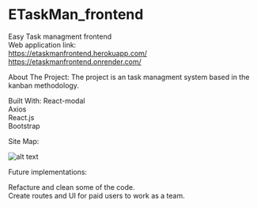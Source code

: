# ETaskMan_frontend

Easy Task managment frontend  
Web application link:  
https://etaskmanfrontend.herokuapp.com/  
https://etaskmanfrontend.onrender.com/


About The Project:
The project is an task managment system based in the kanban methodology.

Built With:
    React-modal  
    Axios  
    React.js  
    Bootstrap  


Site Map:  

![alt text](https://lh3.googleusercontent.com/dY2c9zGjxoNGHPtES7kYeF9AfMYHnOXLJl93dP9_tnbcTRsvTShzqJOMqR0mTJc-cY4K4xY9v7LJhHiI8S5xxHk3ClmAfWhlmGxJ98gsXTDIQYshLwuufr_WlzmYvwKKre5LwolcFK-i-Qhu_h1JWv8WGH5pznWoTLCEDti4LpobeisUIxmm14PrgFpvl8zXZquJfK9QJ_4TS5gV5WU1BW55Mw528hlv_iWxvTy-nsiDKglQt0xkLMF56eH3GsNtli8Y9ZYg2orUaCpD2MH-c-tl2DzrJ0bXV-lt_xX6HNcrIr7zQgbO69z18PMYLIU5O9Vud9VASPsJATmbvd-xXHzXCK3UAb-WKhc4-fx8DI9hjSn5QifmyHRz27OQJC2hSOxJDLbcIHGlCqtQpurBCWzAii2JW7jPuR45M7YCeHd7ZoIT7Zs9Q_sRXeHIFdjnA0otIKzbPBj2o2te2TXjw3E9HoK_V0NhrF0h0ueoUnNwqThRBej2zofDhk1ONY42olwQFLggd-bFblYG7yosNdZYYQFplm9WcCOHPubmzA_9gxYxL3A3LcQc1A0bJ12vagpWS2wVZfjXFB_i60u6CKLV3ZhIpt9sg7NtnXIKadPTsmI9sb1cr0ewY2iBer7ACBTEZtfKPLjlwqJUGXjQPopJBR5Aql-VnLxrO8ySg95ip9umtpOvr5Xgvj29CHiDwXNEPBMQWtOI-lTXyVg6yh7lmvPrwB-tm4j4hwf6xDJBkfP8-pzZmjRFQLw=w1332-h750-no?authuser=0)


Future implementations:  

Refacture and clean some of the code.  
Create routes and UI for paid users to work as a team.  
